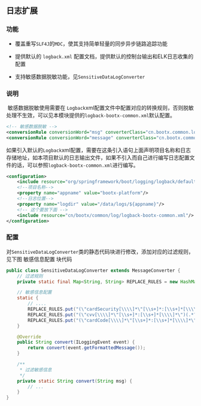 
## 日志扩展

### 功能

- 覆盖重写`SLF4J`的`MDC`，使其支持简单轻量的同步异步链路追踪功能

- 提供默认的 `logback.xml` 配置文档，提供默认的控制台输出和ELK日志收集的配置

- 支持敏感数据脱敏功能，见`SensitiveDataLogConverter`

### 说明

​	敏感数据脱敏使用需要在 `Logback`xml配置文件中配置对应的转换规则，否则脱敏处理不生效，可以见本模块提供的`logback-bootx-common.xml`默认配置。

```xml
<!-- 敏感数据脱敏 -->
<conversionRule conversionWord="msg" converterClass="cn.bootx.common.log.SensitiveDataLogConverter"/>
<conversionRule conversionWord="message" converterClass="cn.bootx.common.log.SensitiveDataLogConverter"/>
```

如果引入默认的`Logback`xml配置，需要在这条引入语句上面声明项目名称和日志存储地址，如本项目默认的日志输出文件，如果不引入而自己进行编写日志配置文件的话，可以参照`logback-bootx-common.xml`进行编写。

```xml
<configuration>
    <include resource="org/springframework/boot/logging/logback/defaults.xml"/>
    <!--项目名称-->
    <property name="appname" value="bootx-platform"/>
    <!--日志位置-->
    <property name="logdir" value="/data/logs/${appname}"/>
    <!-- 这个要放下面 -->
    <include resource="cn/bootx/common/log/logback-bootx-common.xml"/>
</configuration>
```

### 配置

对`SensitiveDataLogConverter`类的静态代码块进行修改，添加对应的过滤规则，见下图 敏感信息配置 块代码

```java
public class SensitiveDataLogConverter extends MessageConverter {
	// 过滤规则
    private static final Map<String, String> REPLACE_RULES = new HashMap<>();

    // 敏感信息配置
    static {
        // ....
        REPLACE_RULES.put("(\"cardSecurity[\\\\]*\"[\\s+]*:[\\s+]*[\\\\]*\")(.*?)([\\\\]*\")","$1****$3");
        REPLACE_RULES.put("(\"cvv[\\\\]*\"[\\s+]*:[\\s+]*[\\\\]*\")(.*?)([\\\\]*\")","$1****$3");
        REPLACE_RULES.put("(\"cardCode[\\\\]*\"[\\s+]*:[\\s+]*[\\\\]*\")(.*?)([\\\\]*\")","$1****$3");
    }

    @Override
    public String convert(ILoggingEvent event) {
        return convert(event.getFormattedMessage());
    }

    /**
     * 过滤敏感信息
     */
    private static String convert(String msg) {
        // ...
    }
}
```
